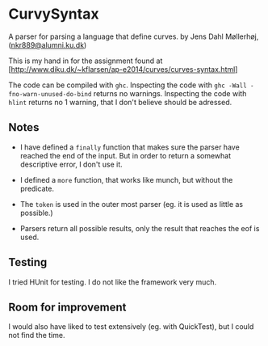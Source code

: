 CurvySyntax
=========================
A parser for parsing a language that define curves.
by Jens Dahl Møllerhøj, (nkr889@alumni.ku.dk)

This is my hand in for the assignment found at [http://www.diku.dk/~kflarsen/ap-e2014/curves/curves-syntax.html]

The code can be compiled with `ghc`.
Inspecting the code with `ghc -Wall -fno-warn-unused-do-bind` returns no warnings.
Inspecting the code with `hlint` returns no 1 warning, that I don't believe should be adressed.

Notes
-----
- I have defined a `finally` function that makes sure the parser have reached the end of the input. But in order to return a somewhat descriptive error, I don't use it.

- I defined a `more` function, that works like munch, but without the predicate.

- The `token` is used in the outer most parser (eg. it is used as little as possible.)

- Parsers return all possible results, only the result that reaches the eof is used.

Testing
-------
I tried HUnit for testing. I do not like the framework very much.

Room for improvement
--------------------
I would also have liked to test extensively (eg. with QuickTest), but I could not find the time.

